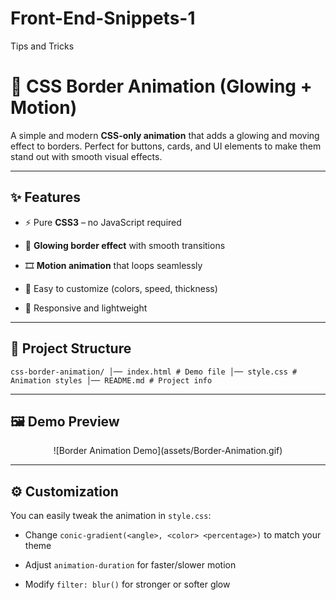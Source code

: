 # Front-End-Snippets-1
Tips and Tricks 


# 🌟 CSS Border Animation (Glowing + Motion)

A simple and modern **CSS-only animation** that adds a glowing and moving effect to borders. Perfect for buttons, cards, and UI elements to make them stand out with smooth visual effects.

----------

## ✨ Features

-   ⚡ Pure **CSS3** – no JavaScript required
    
-   🌈 **Glowing border effect** with smooth transitions
    
-   🎞️ **Motion animation** that loops seamlessly
    
-   🔧 Easy to customize (colors, speed, thickness)
    
-   📱 Responsive and lightweight
    

----------

## 📂 Project Structure

`css-border-animation/
│── index.html # Demo file │── style.css # Animation styles │── README.md # Project info` 
    
----------

## 🖼️ Demo Preview

<div align="center">
    ![Border Animation Demo](assets/Border-Animation.gif)
</div>

----------

## ⚙️ Customization

You can easily tweak the animation in `style.css`:

-   Change `conic-gradient(<angle>, <color> <percentage>)` to match your theme
    
-   Adjust `animation-duration` for faster/slower motion
    
-   Modify `filter: blur()` for stronger or softer glow
